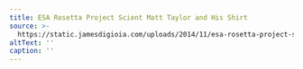 ```yaml
---
title: ESA Rosetta Project Scient Matt Taylor and His Shirt
source: >-
  https://static.jamesdigioia.com/uploads/2014/11/esa-rosetta-project-scient-matt-taylor-and-his-shirt.jpg
altText: ''
caption: ''
---
```


